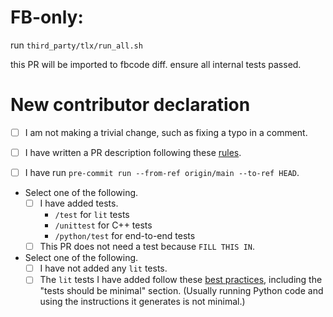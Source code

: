 <!---
The core Triton is a small number of people, and we receive many PRs (thank
you!).  To help us review your code more quickly, **if you are a new
contributor (less than 3 PRs merged) we ask that you complete the following
tasks and include the filled-out checklist in your PR description.**

Complete the following tasks before sending your PR, and replace `[ ]` with
`[x]` to indicate you have done them.
-->
# FB-only:

run `third_party/tlx/run_all.sh`

this PR will be imported to fbcode diff. ensure all internal tests passed.


# New contributor declaration
- [ ] I am not making a trivial change, such as fixing a typo in a comment.

- [ ] I have written a PR description following these
  [rules](https://cbea.ms/git-commit/#why-not-how).

- [ ] I have run `pre-commit run --from-ref origin/main --to-ref HEAD`.

- Select one of the following.
  - [ ] I have added tests.
    - `/test` for `lit` tests
    - `/unittest` for C++ tests
    - `/python/test` for end-to-end tests
  - [ ] This PR does not need a test because `FILL THIS IN`.

- Select one of the following.
  - [ ] I have not added any `lit` tests.
  - [ ] The `lit` tests I have added follow these [best practices](https://mlir.llvm.org/getting_started/TestingGuide/#filecheck-best-practices),
    including the "tests should be minimal" section. (Usually running Python code
    and using the instructions it generates is not minimal.)
